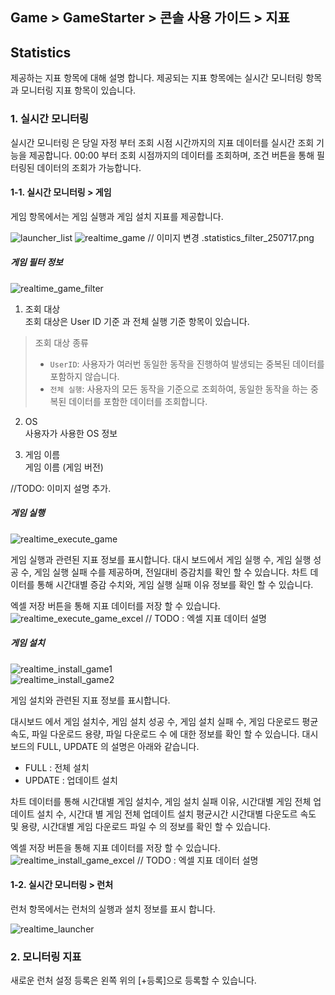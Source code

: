 ## Game > GameStarter > 콘솔 사용 가이드 > 지표

## Statistics

제공하는 지표 항목에 대해 설명 합니다.
제공되는 지표 항목에는 실시간 모니터링 항목과 모니터링 지표 항목이 있습니다.

### 1. 실시간 모니터링

실시간 모니터링 은 당일 자정 부터 조회 시점 시간까지의 지표 데이터를 실시간 조회 기능을 제공합니다.
00:00 부터 조회 시점까지의 데이터를 조회하며, 조건 버튼을 통해 필터링된 데이터의 조회가 가능합니다.

#### 1-1. 실시간 모니터링 > 게임

게임 항목에서는 게임 실행과 게임 설치 지표를 제공합니다. <br>

![launcher_list](https://static.toastoven.net/prod_gamestarter/console/gamestarter_launcher_list_202311.png)
![realtime_game]()
// 이미지 변경 .statistics_filter_250717.png

##### 게임 필터 정보

![realtime_game_filter]()
1) 조회 대상<br>
조회 대상은 User ID 기준 과 전체 실행 기준 항목이 있습니다.
> 조회 대상 종류 
>
> - `UserID`: 사용자가 여러번 동일한 동작을 진행하여 발생되는 중복된 데이터를 포함하지 않습니다.
> - `전체 실행`: 사용자의 모든 동작을 기준으로 조회하여, 동일한 동작을 하는 중복된 데이터를 포함한 데이터를 조회합니다.

2) OS<br>
사용자가 사용한 OS 정보

3) 게임 이름<br>
게임 이름 (게임 버전)

//TODO: 이미지 설명 추가.

##### 게임 실행 

![realtime_execute_game]()

게임 실행과 관련된 지표 정보를 표시합니다.
대시 보드에서 게임 실행 수, 게임 실행 성공 수, 게임 실행 실패 수를 제공하며, 전일대비 증감치를 확인 할 수 있습니다.
차트 데이터를 통해 시간대별 증감 수치와, 게임 실행 실패 이유 정보를 확인 할 수 있습니다.

엑셀 저장 버튼을 통해 지표 데이터를 저장 할 수 있습니다.
![realtime_execute_game_excel]()
// TODO : 엑셀 지표 데이터 설명


##### 게임 설치

![realtime_install_game1]()<br>
![realtime_install_game2]()


게임 설치와 관련된 지표 정보를 표시합니다.

대시보드 에서 게임 설치수, 게임 설치 성공 수, 게임 설치 실패 수, 게임 다운로드 평균 속도, 파일 다운로드 용량, 파일 다운로드 수 에 대한 정보를 확인 할 수 있습니다.
대시보드의 FULL, UPDATE 의 설명은 아래와 같습니다.
- FULL : 전체 설치
- UPDATE : 업데이트 설치

차트 데이터를 통해 시간대별 게임 설치수, 게임 설치 실패 이유, 시간대별 게임 전체 업데이트 설치 수, 시간대 별 게임 전체 업데이트 설치 평균시간
시간대별 다운도르 속도 및 용량, 시간대별 게임 다운로드 파일 수 의 정보를 확인 할 수 있습니다.

엑셀 저장 버튼을 통해 지표 데이터를 저장 할 수 있습니다.
![realtime_install_game_excel]()
// TODO : 엑셀 지표 데이터 설명

#### 1-2. 실시간 모니터링 > 런처

런처 항목에서는 런처의 실행과 설치 정보를 표시 합니다.


![realtime_launcher]()




### 2. 모니터링 지표
새로운 런처 설정 등록은 왼쪽 위의 [+등록]으로 등록할 수 있습니다.


